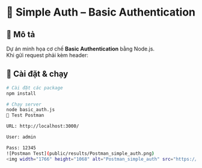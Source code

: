 # 🔑 Simple Auth – Basic Authentication

## 📌 Mô tả
Dự án minh họa cơ chế **Basic Authentication** bằng Node.js.  
Khi gửi request phải kèm header:


## 🚀 Cài đặt & chạy
```bash
# Cài đặt các package
npm install

# Chạy server
node basic_auth.js
🧪 Test Postman

URL: http://localhost:3000/

User: admin

Pass: 12345
![Postman Test](public/results/Postman_simple_auth.png)
<img width="1766" height="1068" alt="Postman_simple_auth" src="https://github.com/user-attachments/assets/a858dc49-d4fa-45ef-a66b-fa713683c326" />
